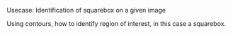 Usecase: Identification of squarebox on a given image

Using contours, how to identify region of interest, in this case a squarebox.

